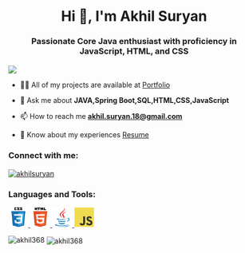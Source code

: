 <h1 align="center">Hi 👋, I'm Akhil Suryan</h1>
<h3 align="center">Passionate Core Java enthusiast with proficiency in JavaScript, HTML, and CSS</h3>
<img align="center" src="https://github.com/geniusuraj/geniusuraj/blob/main/banner.gif"/>



- 👨‍💻 All of my projects are available at [Portfolio](https://akhil368.github.io/)

- 💬 Ask me about **JAVA,Spring Boot,SQL,HTML,CSS,JavaScript**

- 📫 How to reach me **akhil.suryan.18@gmail.com**

- 📄 Know about my experiences [Resume](https://drive.google.com/file/d/1wY9a3dxrMs_uvhgn9pgrtXEIt5xyDCMb/view?usp=sharing)

<h3 align="left">Connect with me:</h3>
<p align="left">
<a href="https://www.linkedin.com/in/akhil-suryan-1b9367239" target="blank"><img align="center" src="https://raw.githubusercontent.com/rahuldkjain/github-profile-readme-generator/master/src/images/icons/Social/linked-in-alt.svg" alt="akhilsuryan" height="30" width="40" /></a>

</p>

<h3 align="left">Languages and Tools:</h3>
<p align="left"> <a href="https://www.w3schools.com/css/" target="_blank" rel="noreferrer"> <img src="https://raw.githubusercontent.com/devicons/devicon/master/icons/css3/css3-original-wordmark.svg" alt="css3" width="40" height="40"/> </a> <a href="https://www.w3.org/html/" target="_blank" rel="noreferrer"> <img src="https://raw.githubusercontent.com/devicons/devicon/master/icons/html5/html5-original-wordmark.svg" alt="html5" width="40" height="40"/> </a> <a href="https://www.java.com" target="_blank" rel="noreferrer"> <img src="https://raw.githubusercontent.com/devicons/devicon/master/icons/java/java-original.svg" alt="java" width="40" height="40"/> </a> <a href="https://developer.mozilla.org/en-US/docs/Web/JavaScript" target="_blank" rel="noreferrer"> <img src="https://raw.githubusercontent.com/devicons/devicon/master/icons/javascript/javascript-original.svg" alt="javascript" width="40" height="40"/> </a> </p>

<p><img align="left" src="https://github-readme-stats.vercel.app/api/top-langs?username=akhil368&show_icons=true&locale=en&layout=compact" alt="akhil368" /></p>

<p>&nbsp;<img align="center" src="https://github-readme-stats.vercel.app/api?username=akhil368&show_icons=true&locale=en" alt="akhil368" /></p>
